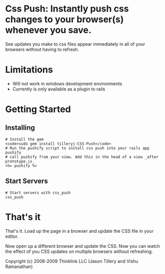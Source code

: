 # Css Push: Instantly push css changes to your browser(s) whenever you save.
See updates you make to css files appear immediately in all of your browsers without having to refresh.

# Limitations
* Will not work in windows development environments 
* Currently is only available as a plugin to rails

# Getting Started

## Installing

    # Install the gem
	<code>sudo gem install tilleryj-CSS-Push</code>
    # Run the pushify script to install css push into your rails app 
	pushify
	# call pushify from your view. Add this in the head of a view _after prototype.js_
	<%= pushify %>

## Start Servers
	# Start servers with css_push
	css_push


# That's it
That's it.  Load up the page in a browser and update the CSS file in your editor.

Now open up a different browser and update the CSS.  Now you can watch the effect of you CSS updates on multiple browsers without refreshing.


Copyright (c) 2008-2009 Thinklink LLC (Jason Tillery and Vishu Ramanathan)

